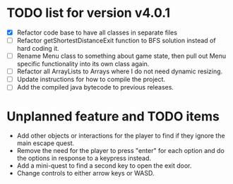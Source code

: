 # TODO list for version v4.0.1
- [X] Refactor code base to have all classes in separate files
- [ ] Refactor getShortestDistanceExit function to BFS solution instead of hard coding it.
- [ ] Rename Menu class to something about game state, then pull out Menu specific functionality into its own class again.
- [ ] Refactor all ArrayLists to Arrays where I do not need dynamic resizing.
- [ ] Update instructions for how to compile the project.
- [ ] Add the compiled java bytecode to previous releases.

# Unplanned feature and TODO items
* Add other objects or interactions for the player to find if they ignore the main escape quest.
* Remove the need for the player to press "enter" for each option and do the options in response to a keypress instead.
* Add a mini-quest to find a second key to open the exit door.
* Change controls to either arrow keys or WASD.